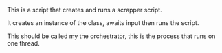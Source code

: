 This is a script that creates and runs a scrapper script. 

It creates an instance of the class, awaits input then runs the script. 

This should be called my the orchestrator, this is the process that runs on one thread.